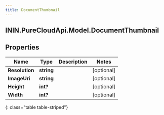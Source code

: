 ```yaml
---
title: DocumentThumbnail
---
```

## ININ.PureCloudApi.Model.DocumentThumbnail

## Properties

|Name | Type | Description | Notes|
|------------ | ------------- | ------------- | -------------|
| **Resolution** | **string** |  | [optional] |
| **ImageUri** | **string** |  | [optional] |
| **Height** | **int?** |  | [optional] |
| **Width** | **int?** |  | [optional] |
{: class="table table-striped"}



